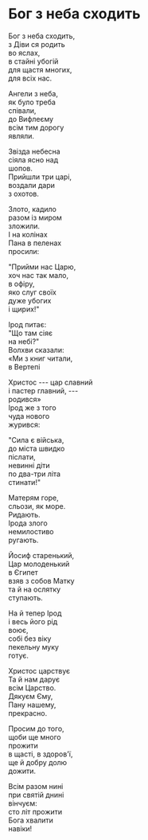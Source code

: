 Бог з неба сходить
================================================================

Бог з неба сходить,\
з Діви ся родить\
во яслах,\
в стайні убогій\
для щастя многих,\
для всіх нас.

Ангели з неба,\
як було треба\
співали,\
до Вифлеєму\
всім тим дорогу\
являли.

Звізда небесна\
сіяла ясно над\
шопов.\
Прийшли три царі,\
воздали дари\
з охотов.

Злото, кадило\
разом із миром\
зложили.\
І на колінах\
Пана в пеленах\
просили:

"Прийми нас Царю,\
хоч нас так мало,\
в офіру,\
яко слуг своїх\
дуже убогих\
і щирих!"

Ірод питає:\
"Що там сіяє\
на небі?"\
Волхви сказали:\
«Ми з книг читали,\
в Вертепі

Христос --- цар славний\
і пастер главний, ---\
родився»\
Ірод же з того\
чуда нового\
журився:

"Cила є війська,\
до міста швидко\
післати,\
невинні діти\
по два-три літа\
стинати!"

Матерям горе,\
сльози, як море.\
Ридають.\
Ірода злого\
немилостиво\
ругають.

Йосиф старенький,\
Цар молоденький\
в Єгипет\
взяв з собов Матку\
та й на ослятку\
ступають.

На й тепер Ірод\
і весь його рід\
воює,\
собі без віку\
пекельну муку\
готує.

Христос царствує\
Та й нам дарує\
всім Царство.\
Дякуєм Єму,\
Пану нашему,\
прекрасно.

Просим до того,\
щоби ще много\
прожити\
в щасті, в здоров\'ї,\
ще й добру долю\
дожити.

Всім разом нині\
при святій днині\
вінчуєм:\
сто літ прожити\
Бога хвалити\
навіки!
